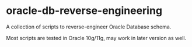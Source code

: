 oracle-db-reverse-engineering
=============================

A collection of scripts to reverse-engineer Oracle Database schema.

Most scripts are tested in Oracle 10g/11g, may work in later version as well.
